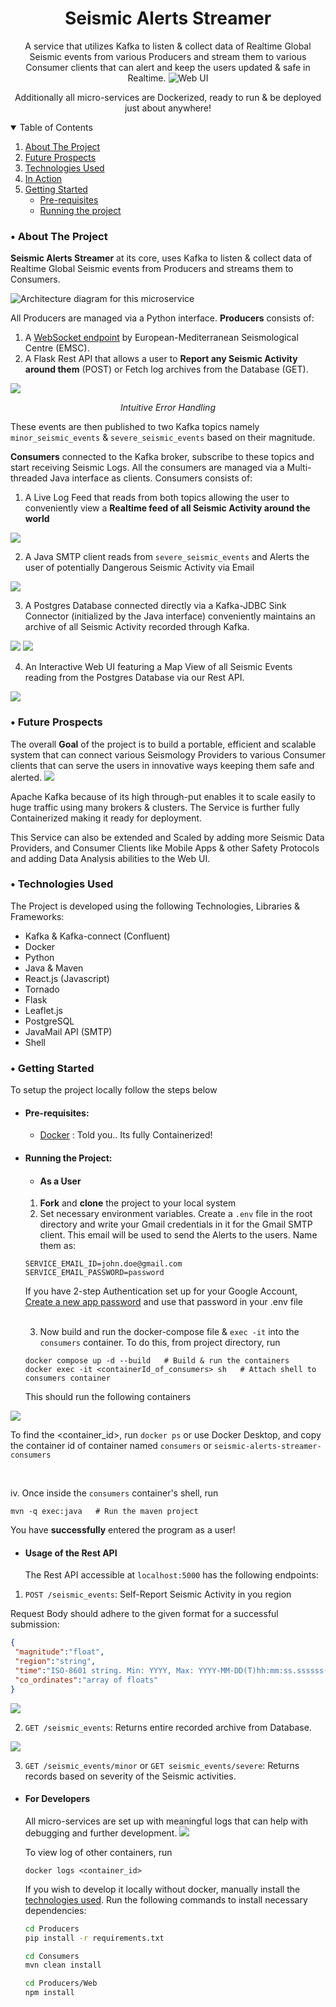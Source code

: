 <p align="center">
  <h1 align="center">Seismic Alerts Streamer</h1>

  <p align="center">
    A service that utilizes Kafka to listen & collect data of Realtime Global Seismic events from various Producers and stream them to various Consumer clients that can alert and keep the users updated & safe in Realtime.

  <img src="assets/web_ui.png" alt="Web UI"/>

  <p align="center">Additionally all micro-services are Dockerized, ready to run & be deployed just about anywhere!</p>
  
  </p>
</p>

<details open="open">
  <summary>Table of Contents</summary>
  <ol>
    <li>
      <a href="#about-the-project">About The Project</a>
    </li>
    <li><a href="#future-prospects">Future Prospects</a></li>
    <li><a href="#tech-used">Technologies Used</a></li>
    <li><a href='#in-action'>In Action</a></li>
    <li><a href="#getting-started">Getting Started</a>
      <ul>
        <li><a href="#pre-requisites">Pre-requisites</a></li>
        <li><a href="#running-the-project">Running the project</a></li>
      </ul></li>
  </ol>
</details>

<h3 id="about-the-project">• About The Project</h3>

**Seismic Alerts Streamer** at its core, uses Kafka to listen & collect data of Realtime Global Seismic events from Producers and streams them to Consumers.

<img src="assets/architecture_2.png" alt="Architecture diagram for this microservice" />

All Producers are managed via a Python interface.
**Producers** consists of:
1. A [WebSocket endpoint](https://www.seismicportal.eu/realtime.html) by European-Mediterranean Seismological Centre (EMSC).
2. A Flask Rest API that allows a user to **Report any Seismic Activity around them** (POST) or Fetch log archives from the Database (GET).

<img src="assets/wrong_endpoint.png">
<p align="center"><i>Intuitive Error Handling</i></p>

These events are then published to two Kafka topics namely ```minor_seismic_events``` & ```severe_seismic_events``` based on their magnitude.

**Consumers** connected to the Kafka broker, subscribe to these topics and start receiving Seismic Logs. All the consumers are managed via a Multi-threaded Java interface as clients.
Consumers consists of:
1. A Live Log Feed that reads from both topics allowing the user to conveniently view a **Realtime feed of all Seismic Activity around the world**
  
<img src="assets/consumers2_gray.png">

2. A Java SMTP client reads from ```severe_seismic_events``` and Alerts the user of potentially Dangerous Seismic Activity via Email
   
<img src="assets/email.png">

3. A Postgres Database connected directly via a Kafka-JDBC Sink Connector (initialized by the Java interface) conveniently maintains an archive of all Seismic Activity recorded through Kafka.

<img src="assets/minor_db.png">
<img src="assets/severe_db.png">

4. An Interactive Web UI featuring a Map View of all Seismic Events reading from the Postgres Database via our Rest API.
      
<img src="assets/web_ui_2.png">

<!-- <h3 id="in-action">• In Action</h3>

- #### Live Feed

  <img src="assets/consumers.png">

- #### Web UI
  
  <img src="assets/web_ui.png">

- #### Email Alerts

  <img src="assets/email.png">

- #### Database Entries
  - ```minor_seismic_events``` Table

  <img src="assets/minor_db.png">

  - ```severe_seismic_events``` Table

  <img src="assets/severe_db.png">

- #### Meaningful Developer Logs

  <img src="assets/producers.png"> -->

<h3 id="future-prospects">• Future Prospects</h3>
The overall <b>Goal</b> of the project is to build a portable, efficient and scalable system that can connect various Seismology Providers to various Consumer clients that can serve the users in innovative ways keeping them safe and alerted.

 <img src="assets/feature.jpg" />

Apache Kafka because of its high through-put enables it to scale easily to huge traffic using many brokers & clusters. The Service is further fully Containerized making it ready for deployment.

This Service can also be extended and Scaled by adding more Seismic Data Providers, and Consumer Clients like Mobile Apps & other Safety Protocols and adding Data Analysis abilities to the Web UI.

<h3 id="tech-used">• Technologies Used</h3>

The Project is developed using the following Technologies, Libraries & Frameworks:

- Kafka & Kafka-connect (Confluent)
- Docker
- Python
- Java & Maven
- React.js (Javascript)
- Tornado
- Flask
- Leaflet.js
- PostgreSQL
- JavaMail API (SMTP)
- Shell

<!-- GETTING STARTED -->

<h3 id="getting-started">• Getting Started</h3>

To setup the project locally follow the steps below

- <h4 id="pre-requisites">Pre-requisites:</h4>

  - [Docker](https://docs.docker.com/get-docker/) : Told you.. Its fully Containerized!

- <h4 id="running-the-project">Running the Project:</h4>
  
  - <h4>As a User</h4>
  
  1. **Fork** and **clone** the project to your local system
  2. Set necessary environment variables. Create a ```.env``` file in the root directory and write your Gmail credentials in it for the Gmail SMTP client. This email will be used to send the Alerts to the users.
  Name them as:

  ```
  SERVICE_EMAIL_ID=john.doe@gmail.com
  SERVICE_EMAIL_PASSWORD=password
  ```

  If you have 2-step Authentication set up for your Google Account, [Create a new app password](https://support.google.com/accounts/answer/185833?visit_id=638381954978806969-3472662555&p=InvalidSecondFactor&rd=1) and use that password in your .env file

  <br>

  3. Now build and run the docker-compose file & ```exec -it``` into the ```consumers``` container.
  To do this, from project directory, run

  ```shell
  docker compose up -d --build   # Build & run the containers
  docker exec -it <containerId_of_consumers> sh   # Attach shell to consumers container
  ``` 

  This should run the following containers

<img src="assets/containers.png">

To find the <container_id>, run ```docker ps``` or use Docker Desktop, and copy the container id of container named ```consumers``` or ```seismic-alerts-streamer-consumers```

  <br>

  iv. Once inside the ```consumers``` container's shell, run


  ```shell
  mvn -q exec:java   # Run the maven project
  ``` 
  You have **successfully** entered the program as a user!

  - <h4>Usage of the Rest API</h4>

      The Rest API accessible at ```localhost:5000``` has the following endpoints:
  1. ```POST /seismic_events```: Self-Report Seismic Activity in you region
   
   Request Body should adhere to the given format for a successful submission:
   ```json
   {
    "magnitude":"float",
    "region":"string",
    "time":"ISO-8601 string. Min: YYYY, Max: YYYY-MM-DD(T)hh:mm:ss.ssssss(Zone)",
    "co_ordinates":"array of floats"
   }                                 
   ```

  <img src="assets/sending_post.png">



  2. ```GET /seismic_events```: Returns entire recorded archive from Database.
   
  <img src="assets/sending_get.png">

  3. ```GET /seismic_events/minor``` or ```GET seismic_events/severe```: Returns records based on severity of the Seismic activities.

- <h4>For Developers</h4>
  All micro-services are set up with meaningful logs that can help with debugging and further development.

    <img src="assets/producers.png">

  To view log of other containers, run

  ```shell
  docker logs <container_id>
  ```
  If you wish to develop it locally without docker, manually install the [technologies used](#tech-used).
  Run the following commands to install necessary dependencies:

  ```bash
  cd Producers
  pip install -r requirements.txt
  ```
  ```bash
  cd Consumers
  mvn clean install
  ```
  ```bash
  cd Producers/Web
  npm install
  ```

